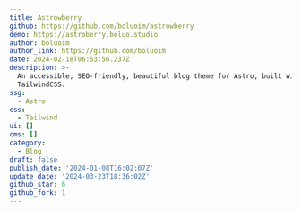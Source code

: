 ```yaml
---
title: Astrowberry
github: https://github.com/boluoim/astrowberry
demo: https://astroberry.boluo.studio
author: boluoim
author_link: https://github.com/boluoim
date: 2024-02-18T06:53:56.237Z
description: >-
  An accessible, SEO-friendly, beautiful blog theme for Astro, built with
  TailwindCSS.
ssg:
  - Astro
css:
  - Tailwind
ui: []
cms: []
category:
  - Blog
draft: false
publish_date: '2024-01-08T16:02:07Z'
update_date: '2024-03-23T18:36:02Z'
github_star: 6
github_fork: 1
---
```

